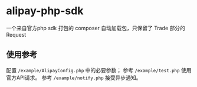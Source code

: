 # alipay-php-sdk
一个来自官方php sdk 打包的 composer 自动加载包，只保留了 Trade 部分的 Request

## 使用参考

配置 `/example/AlipayConfig.php` 中的必要参数；
参考 `/example/test.php` 使用官方API请求。
参考 `/example/notify.php` 接受异步通知。
 